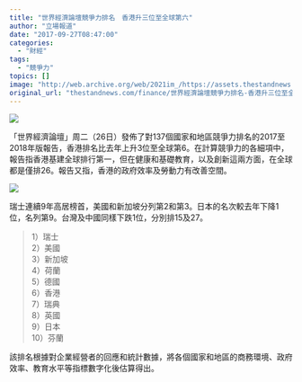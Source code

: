 ```yaml
---
title: "世界經濟論壇競爭力排名　香港升三位至全球第六"
author: "立場報道"
date: "2017-09-27T08:47:00"
categories:
  - "財經"
tags:
  - "競爭力"
topics: []
image: "http://web.archive.org/web/2021im_/https://assets.thestandnews.com/media/photos/HK-WEF-01_1PJLL.png"
original_url: "thestandnews.com/finance/世界經濟論壇競爭力排名-香港升三位至全球第六"
---
```

![](http://web.archive.org/web/2021im_/https://assets.thestandnews.com/media/photos/HK-WEF-01_1PJLL.png)

「世界經濟論壇」周二（26日）發佈了對137個國家和地區競爭力排名的2017至2018年版報告，香港排名比去年上升3位至全球第6。在計算競爭力的各細項中，報告指香港基建全球排行第一，但在健康和基礎教育，以及創新這兩方面，在全球都是僅排26。報告又指，香港的政府效率及勞動力有改善空間。

![](http://web.archive.org/web/2021im_/https://assets.thestandnews.com/media/photos/HK-WEF-02_gcPtl.png)

瑞士連續9年高居榜首，美國和新加坡分列第2和第3。日本的名次較去年下降1位，名列第9。台灣及中國同樣下跌1位，分別排15及27。

> 1）瑞士  
> 2）美國  
> 3）新加坡  
> 4）荷蘭  
> 5）德國  
> 6）香港  
> 7）瑞典  
> 8）英國  
> 9）日本  
> 10）芬蘭

該排名根據對企業經營者的回應和統計數據，將各個國家和地區的商務環境、政府效率、教育水平等指標數字化後估算得出。
